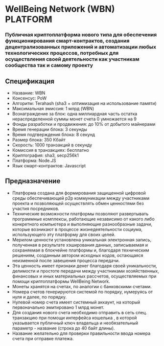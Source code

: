 ﻿# WellBeing Network (WBN) PLATFORM
 ### Публичная криптоплатформа нового типа для обеспечения функционирования смарт-контрактов, создания децентрализованных приложений и автоматизации любых технологических процессов, потребных для осуществления своей деятельности как участникам сообщества так и самому проекту
 ## Спецификация

* Название: WBN
* Консенсус: PoW
* Алгоритм:  Terahash (sha3 + оптимизация на использование памяти)
* Максимальная эмиссия: 1 млрд (WBN)
* Вознаграждение за блок: одна миллиардная часть остатка нераспределенной суммы монет счета 0 умножается на 9
* Фонды разработки и продвижения: до 10% от добытого майнерами
* Время генерации блока: 3 секунды
* Время подтверждения блока: 8 секунд
* Размер блока: 350 Кбайт
* Скорость: 1000 транзакций в секунду
* Комиссия в транзакциях: бесплатно
* Криптография: sha3, secp256k1
* Платформа: Node.JS
* Язык смарт-контрактов: Javascript

## Предназначение

+ Платформа создана для формирования защищенной цифровой среды обеспечивающей p2p коммуникации между участниками проекта и позволяющей осуществлять обмен ценностями без участия посредников.
+ Технические возможности платформы позволяют развертывать программные комплексы, работающие независимо от какого либо конкретного компьютера и выполняющие разнообразные задачи, которые возникают в процессе жизнедеятельности социума, использующего эту платформу для своих целей.
+ Мерилом ценности установлена уникальная электронная запись, полученная в результате хэширования данных, записываемая и сохраняемая в блокчейне платформы и, благодаря техническим решениям, созданным автором исходных кодов, остающаяся неизменной после завешения процесса передачи.
+ Эта ценность имеет признаки денег благодаря своей уникальности, делимости и простоте передачи между участниками хозяйственных, финансовых и иных материальных рассчетов, осуществляемых при помощи криптоплатформы WellBeing Network.
+ Монеты хранятся на счетах, по аналогии с банковскими счетами.
+ Номера счетов генерируются системой по порядку, нумеруясь от нуля и далее, по порядку.
+ Нулевой номер счета имеет системный аккаунт, на который первоначально эмитировано 1 млрд монет.
+ Для создания нового счета необходимо отправить в сеть спец. транзакцию при помощи интерфейса кошелька , в которой указывается публичный ключ владельца и необязательный параметр - название (строка до 40 байт длины).
+ Название желательно для проверки правильности ввода номера счета при отправке платежа.
